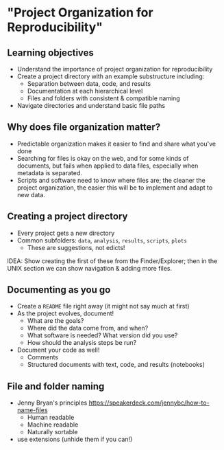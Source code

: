 # "Project Organization for Reproducibility"


## Learning objectives

- Understand the importance of project organization for reproducibility
- Create a project directory with an example substructure including:
  - Separation between data, code, and results
  - Documentation at each hierarchical level
  - Files and folders with consistent & compatible naming
- Navigate directories and understand basic file paths
  
## Why does file organization matter?

- Predictable organization makes it easier to find and share what you've done
- Searching for files is okay on the web, and for some kinds of documents, but fails when applied to data files, especially when metadata is separated.
- Scripts and software need to know where files are; the cleaner the project organization, the easier this will be to implement and adapt to new data.

## Creating a project directory

- Every project gets a new directory
- Common subfolders: `data`, `analysis`, `results`, `scripts`, `plots`
  - These are suggestions, not edicts! 

IDEA: Show creating the first of these from the Finder/Explorer; then in the UNIX section we can show navigation & adding more files. 

## Documenting as you go

- Create a `README` file right away (it might not say much at first)
- As the project evolves, document! 
  - What are the goals?
  - Where did the data come from, and when?
  - What software is needed? What version did you use?
  - How should the analysis steps be run?
- Document your code as well!
  - Comments
  - Structured documents with text, code, and results (notebooks)


## File and folder naming

- Jenny Bryan's principles https://speakerdeck.com/jennybc/how-to-name-files
  - Human readable
  - Machine readable 
  - Naturally sortable 
- use extensions (unhide them if you can!)


